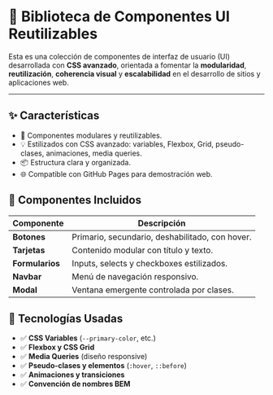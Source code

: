 # 🎨 Biblioteca de Componentes UI Reutilizables

Esta es una colección de componentes de interfaz de usuario (UI) desarrollada con **CSS avanzado**, orientada a fomentar la **modularidad**, **reutilización**, **coherencia visual** y **escalabilidad** en el desarrollo de sitios y aplicaciones web.

---

## ✨ Características

- 🎯 Componentes modulares y reutilizables.
- 💡 Estilizados con CSS avanzado: variables, Flexbox, Grid, pseudo-clases, animaciones, media queries.
- 📦 Estructura clara y organizada.
- 🌐 Compatible con GitHub Pages para demostración web.

## 📌 Componentes Incluidos

| Componente   | Descripción |
|--------------|-------------|
| **Botones**  | Primario, secundario, deshabilitado, con hover. |
| **Tarjetas** | Contenido modular con título y texto. |
| **Formularios** | Inputs, selects y checkboxes estilizados. |
| **Navbar**   | Menú de navegación responsivo. |
| **Modal**    | Ventana emergente controlada por clases. |

## 🧩 Tecnologías Usadas

- ✅ **CSS Variables** (`--primary-color`, etc.)
- ✅ **Flexbox y CSS Grid**
- ✅ **Media Queries** (diseño responsive)
- ✅ **Pseudo-clases y elementos** (`:hover`, `::before`)
- ✅ **Animaciones y transiciones**
- ✅ **Convención de nombres BEM**
